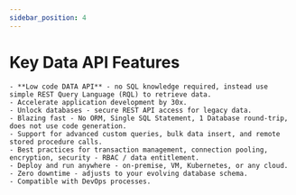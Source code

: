 ```yaml
---
sidebar_position: 4
---
```


# Key Data API Features

    - **Low code DATA API** - no SQL knowledge required, instead use simple REST Query Language (RQL) to retrieve data.
    - Accelerate application development by 30x.
    - Unlock databases - secure REST API access for legacy data.
    - Blazing fast - No ORM, Single SQL Statement, 1 Database round-trip, does not use code generation.
    - Support for advanced custom queries, bulk data insert, and remote stored procedure calls.
    - Best practices for transaction management, connection pooling, encryption, security - RBAC / data entitlement.
    - Deploy and run anywhere - on-premise, VM, Kubernetes, or any cloud.
    - Zero downtime - adjusts to your evolving database schema.
    - Compatible with DevOps processes. 
